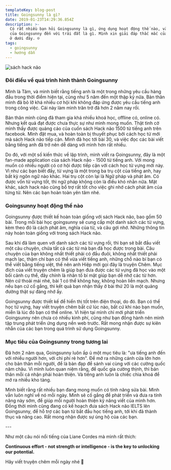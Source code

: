 ```yaml
---
templateKey: blog-post
title: Goingsunny là gì?
date: 2019-01-23T14:29:36.854Z
description: >-
  Có rất nhiều bạn hỏi Goingsunny là gì, ứng dụng hoạt động thế nào, và mục đích
  của Goingsunny đến với trái đất là gì. Mình xin giải đáp thắc mắc của các bạn
  ở dưới đây. ☺️
tags:
  - goingsunny
  - hướng dẫn
---
```

![sách hack não](/img/screenshot_2-3.png "sách hack não")

### Đôi điều về quá trình hình thành Goingsunny

Mình là Tâm, và mình biết rằng tiếng anh là một trong những yêu cầu hàng đầu trong thời điểm hiện tại, cũng như 5 năm đến một thập kỷ nữa. Bản thân mình đã bỏ lỡ khá nhiều cơ hội khi không đáp ứng được yêu cầu tiếng anh trong công việc. Cái này làm mình trăn trở đã hơn 2 năm nay rồi. 

Bản thân mình cũng đã tham gia khá nhiều khoá học, offline có, online có. Nhưng kết quả đạt được chưa thực sự như mình mong muốn. Thật tình cờ mình thấy được quảng cáo của cuốn sách Hack não 1500 từ tiếng anh trên facebook. Mình đặt mua, và hoàn toàn bị thuyết phục bởi cách học từ mới mà sách Hack não tiếp cận. Mình đã học tới bài 30, và việc đọc các bài viết bằng tiếng anh đã trở nên dễ dàng với mình hơn rất nhiều. 

Do đó, với một số kiến thức về lập trình, mình viết ra Goingsunny, đây là một fan-made application của sách Hack não - 1500 từ tiếng anh. Với mong muốn có nhiều người có cơ hội được tiếp cận với cách học từ vựng mới này. Vì như các bạn biết đấy, từ vựng là một trong ba trụ cột của tiếng anh, hay bất kỳ ngôn ngữ nào khác. Hai trụ cột còn lại là Ngữ pháp và phát âm. Có được vốn từ vựng tốt, thì ngữ pháp không còn là điều khó nhằn nữa. Mặt khác, sách hack não cũng bổ trợ rất tốt cho việc ghi nhớ cách phát âm của từng từ. Nên các bạn hoàn toàn yên tâm nhé.

### Goingsunny hoạt động thế nào

Goingsunny được thiết kế hoàn toàn giống với sách Hack não, bao gồm 50 bài. Trong mỗi bài học goingsunny sẽ cung cấp một danh sách các từ vựng, kèm theo đó là cách phát âm, nghĩa của từ, và câu gợi nhớ. Những thông tin này hoàn toàn giống với trong sách Hack não.

Sau khi đã làm quen với danh sách các từ vựng rồi, thì bạn sẽ bắt đầu viết một câu chuyện, chứa tất cả các từ mà bạn đã học được trong bài. Câu chuyện của bạn không nhất thiết phải có đầu đuôi, không nhất thiết phải mạch lạc, thậm chí bạn có thể vừa viết tiếng anh, những chỗ nào bí bạn có thể viết bằng tiếng việt, thế nên anh Hiệp mới gọi đây là truyện Chêm. Mục đích của viết truyện chêm là giúp bạn đưa được các từ vựng đã học vào một bối cảnh cụ thể, đây chính là nhân tố bí mật giúp bạn dễ nhớ các từ hơn. Nên cứ thoải mái nhé, bài 1 có thể không hay, không hoàn liền mạch. Nhưng nếu bạn cứ cố gắng, thì kết quả bạn nhận thấy ở bài thứ 20 là một quảng đường thật sự đáng nhớ ấy.

Goingsunny được thiết kế để hiển thị tốt trên điện thoại, do đó. Bạn có thể học từ vựng, hay viết truyện chêm bất cứ lúc nào, bất cứ khi nào bạn muốn, miễn là lúc đó bạn có thể online. Vì hiện tại mình chỉ mới phát triển Goingsunny nên chưa có nhiều kinh phí, cũng như bạn đồng hành nên mình tập trung phát triển ứng dụng nền web trước. Rất mong nhận được sự kiên nhẫn của các bạn trong quá trình sử dụng Goingsunny. 

### Mục tiêu của Goingsunny trong tương lai

Đã hơn 2 năm qua, Goingsunny luôn ấp ủ một mục tiêu là: "ưa tiếng anh đến với nhiều người hơn, với chi phí rẻ hơn". Để mở ra những cánh cửa lớn hơn cho bản thân mỗi người, để là bàn đạp để sánh vai cùng với các cường quốc năm châu. Vì mình luôn quan niệm rằng, để quốc gia cường thịnh, thì bản thân mỗi cá nhận phải hoàn thiện. Và tiếng anh luôn là chiếc chìa khoá để mở ra nhiều kho tàng.

Mình biết rằng rất nhiều bạn đang mong muốn có tính năng sửa bài. Mình vẫn luôn nghĩ về nó mỗi ngày. Mình sẽ cố gắng để phát triển và đưa ra tính năng này sớm, để giúp mỗi người hoàn thiện kỹ năng viết của mình hơn. Đồng thời mình cũng đang có kế hoạch đưa sách Hack não IELTS lên Goingsunny, để hỗ trợ các bạn từ bắt đầu học tiếng anh, tới khi đã thành thục và nâng cao. Rất mong nhận được sự ủng hộ của các bạn. 

\---

Như một câu nói nổi tiếng của Liane Cordes mà mình rất thích:

**Continuous effort - not strength or intelligence - is the key to unlocking our potential.**

Hãy viết truyện chêm mỗi ngày nhé 🥳
